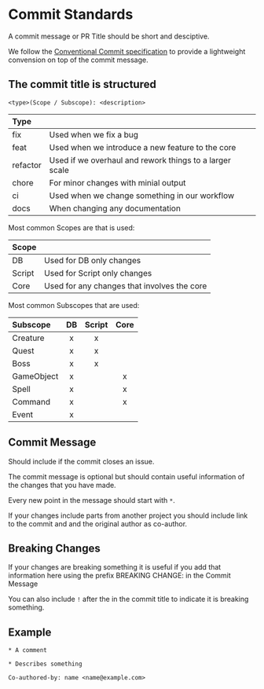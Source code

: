 # Commit Standards

A commit message or PR Title should be short and desciptive.

We follow the [Conventional Commit specification](https://www.conventionalcommits.org/en/v1.0.0/) to provide a lightweight convension on top of the commit message.

## The commit title is structured 

```
<type>(Scope / Subscope): <description>
```

| Type | |
| :--- | :- |
| fix  | Used when we fix a bug |
| feat | Used when we introduce a new feature to the core |
| refactor | Used if we overhaul and rework things to a larger scale |
| chore | For minor changes with minial output |
| ci   | Used when we change something in our workflow |
| docs | When changing any documentation |

Most common Scopes are that is used:

| Scope | |
| :--- | :- |
| DB | Used for DB only changes |
| Script | Used for Script only changes |
| Core | Used for any changes that involves the core |

Most common Subscopes that are used:

| Subscope | DB | Script | Core |
| :------- | :-: | :----: | :--: |
| Creature | x | x | |
| Quest | x | x | |
| Boss | x | x | |
| GameObject | x | | x |
| Spell | x | | x |
| Command | x | | x |
| Event | x | | | x |

## Commit Message

Should include if the commit closes an issue.

The commit message is optional but should contain useful information of the changes that you have made.

Every new point in the message should start with `*`.

If your changes include parts from another project you should include link to the commit and and the original author as co-author.

## Breaking Changes

If your changes are breaking something it is useful if you add that information here using the prefix BREAKING CHANGE: in the Commit Message

You can also include `!` after the <type> in the commit title to indicate it is breaking something.

## Example

```
* A comment

* Describes something

Co-authored-by: name <name@example.com>
```
